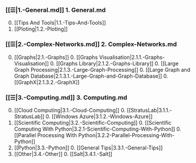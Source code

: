 
### [[☰|1.-General.md]] 1. General.md
0. [[Tips And Tools|1.1.-Tips-And-Tools]]
0. [[Ploting|1.2.-Ploting]]

### [[☰|2.-Complex-Networks.md]] 2. Complex-Networks.md
0. [[Graphs|2.1.-Graphs]]
    0. [[Graphs Visualisation|2.1.1.-Graphs-Visualisation]]
    0. [[Graphs Library|2.1.2.-Graphs-Library]]
    0. [[Large Graph Processing|2.1.3.-Large-Graph-Processing]]
        0. [[Large Graph and Graph Database|2.1.3.1.-Large-Graph-and-Graph-Database]]
        0. [[GraphX|2.1.3.2.-GraphX]]

### [[☰|3.-Computing.md]] 3. Computing.md
0. [[Cloud Computing|3.1.-Cloud-Computing]]
    0. [[StratusLab|3.1.1.-StratusLab]]
    0. [[Windows Azure|3.1.2.-Windows-Azure]]
0. [[Scientific Computing|3.2.-Scientific-Computing]]
    0. [[Scientific Computing With Python|3.2.1-Scientific-Computing-With-Python]]
    0. [[Parallel Processing With Python|3.2.2-Parallel-Processing-With-Python]]
0. [[Python|3.3.-Python]]
    0. [[General Tips|3.3.1.-General-Tips]]
0. [[Other|3.4.-Other]]
    0. [[Salt|3.4.1.-Salt]]
